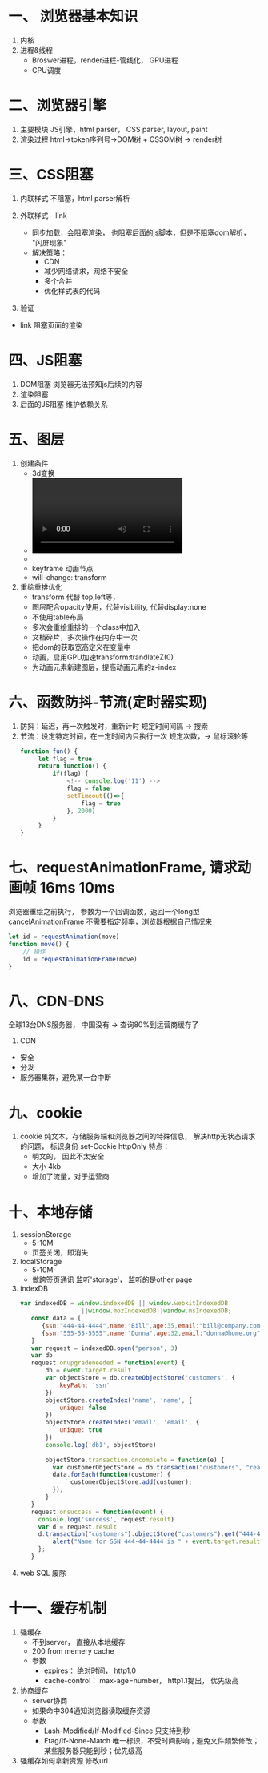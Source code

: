 # 一、 浏览器基本知识
1. 内核
2. 进程&线程
   + Broswer进程，render进程-管线化， GPU进程
   + CPU调度

# 二、浏览器引擎
1. 主要模块
   JS引擎，html parser， CSS parser, layout, paint
2. 渲染过程
   html->token序列号->DOM树 + CSSOM树 -> render树

# 三、CSS阻塞
1. 内联样式
   不阻塞，html parser解析
2. 外联样式 - link
   + 同步加载，会阻塞渲染， 也阻塞后面的js脚本，但是不阻塞dom解析， "闪屏现象"
   + 解决策略：
     - CDN
     - 减少网络请求，网络不安全
     - 多个合并
     - 优化样式表的代码

3. 验证
+ link 阻塞页面的渲染

# 四、JS阻塞
1. DOM阻塞
   浏览器无法预知js后续的内容
2. 渲染阻塞
3. 后面的JS阻塞
   维护依赖关系

# 五、图层
1. 创建条件
    + 3d变换
    + <video>
    + <canvas>
    + keyframe 动画节点
    + will-change: transform
2. 重绘重排优化
    + transform 代替 top,left等，
    + 图层配合opacity使用，代替visibility, 代替display:none
    + 不使用table布局
    + 多次会重绘重排的一个class中加入
    + 文档碎片，多次操作在内存中一次
    + 把dom的获取宽高定义在变量中
    + 动画，启用GPU加速transform:trandlateZ(0)
    + 为动画元素新建图层，提高动画元素的z-index

# 六、函数防抖-节流(定时器实现)
1. 防抖：延迟，再一次触发时，重新计时
   规定时间间隔 -> 搜索
2. 节流：设定特定时间，在一定时间内只执行一次
   规定次数，-> 鼠标滚轮等
   ```js
   function fun() {
        let flag = true
        return function() {
            if(flag) {
                <!-- console.log('11') -->
                flag = false
                setTimeout(()=>{
                    flag = true
                }, 2000)
            }
        }
   }
   ```

# 七、requestAnimationFrame, 请求动画帧 16ms 10ms
浏览器重绘之前执行， 参数为一个回调函数，返回一个long型
cancelAnimationFrame
不需要指定频率，浏览器根据自己情况来
```js
let id = requestAnimation(move)
function move() {
    // 操作
    id = requestAnimationFrame(move)
}
```

# 八、CDN-DNS
全球13台DNS服务器， 中国没有 -> 查询80%到运营商缓存了
1. CDN
  + 安全
  + 分发
  + 服务器集群，避免某一台中断

# 九、cookie
1. cookie 
   纯文本，存储服务端和浏览器之间的特殊信息， 解决http无状态请求的问题， 标识身份
   set-Cookie
   httpOnly
   特点：
     + 明文的， 因此不太安全
     + 大小 4kb
     + 增加了流量，对于运营商

# 十、本地存储
1. sessionStorage
   + 5-10M
   + 页签关闭，即消失
2. localStorage
   + 5-10M
   + 做跨签页通讯 监听'storage'， 监听的是other page
3. indexDB
   ```js
   var indexedDB = window.indexedDB || window.webkitIndexedDB 
                    ||window.mozIndexedDB||window.msIndexedDB;
      const data = [
         {ssn:"444-44-4444",name:"Bill",age:35,email:"bill@company.com"},      
         {ssn:"555-55-5555",name:"Donna",age:32,email:"donna@home.org"}
      ]
      var request = indexedDB.open("person", 3)
      var db
      request.onupgradeneeded = function(event) {
          db = event.target.result
          var objectStore = db.createObjectStore('customers', {
              keyPath: 'ssn'
          })
          objectStore.createIndex('name', 'name', {
              unique: false
          })
          objectStore.createIndex('email', 'email', {
              unique: true
          })
          console.log('db1', objectStore)
          
          objectStore.transaction.oncomplete = function(e) {
            var customerObjectStore = db.transaction("customers", "readwrite").objectStore("customers");
            data.forEach(function(customer) {
                 customerObjectStore.add(customer);
            });
          }
      }
      request.onsuccess = function(event) {
        console.log('success', request.result)
        var d = request.result
        d.transaction("customers").objectStore("customers").get("444-44-4444").onsuccess = function(event) {
            alert("Name for SSN 444-44-4444 is " + event.target.result.name);
        };
      }
   ```
4. web SQL
   废除

# 十一、缓存机制
1. 强缓存
   + 不到server， 直接从本地缓存
   + 200 from memery cache
   + 参数
       - expires： 绝对时间， http1.0
       - cache-control： max-age=number， http1.1提出， 优先级高
2. 协商缓存
   + server协商
   + 如果命中304通知浏览器读取缓存资源
   + 参数
       - Lash-Modified/If-Modified-Since 只支持到秒
       - Etag/If-None-Match  唯一标识，不受时间影响；避免文件频繁修改；某些服务器只能到秒；优先级高
3. 强缓存如何拿新资源
   修改url
  